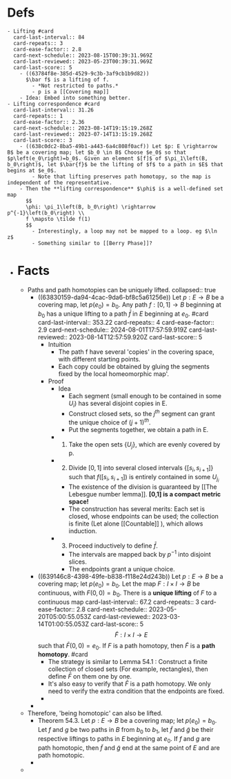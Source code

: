 # Defs
	- Lifting #card
	  card-last-interval:: 84
	  card-repeats:: 3
	  card-ease-factor:: 2.8
	  card-next-schedule:: 2023-08-15T00:39:31.969Z
	  card-last-reviewed:: 2023-05-23T00:39:31.969Z
	  card-last-score:: 5
		- ((63784f8e-385d-4529-9c3b-3af9cb1b9d82))
		  $\bar f$ is a lifting of f.
			- *Not restricted to paths.*
			- p is a [[Covering map]]
		- Idea: Embed into something better.
	- Lifting correspondence #card
	  card-last-interval:: 31.26
	  card-repeats:: 1
	  card-ease-factor:: 2.36
	  card-next-schedule:: 2023-08-14T19:15:19.268Z
	  card-last-reviewed:: 2023-07-14T13:15:19.268Z
	  card-last-score:: 3
		- ((638c0dc2-8ba5-49b1-a443-6a4c808f0acf)) Let $p: E \rightarrow B$ be a covering map; let $b_0 \in B$ Choose $e_0$ so that $p\left(e_0\right)=b_0$. Given an element $[f]$ of $\pi_1\left(B, b_0\right)$, let $\bar{f}$ be the lifting of $f$ to a path in $E$ that begins at $e_0$.
			- Note that lifting preserves path homotopy, so the map is independent of the representative.
		- Then the **lifting correspondence** $\phi$ is a well-defined set map
		  $$
		  \phi: \pi_1\left(B, b_0\right) \rightarrow p^{-1}\left(b_0\right) \\
		  f \mapsto \tilde f(1)
		  $$
			- Interestingly, a loop may not be mapped to a loop. eg $\ln z$
			- Something similar to [[Berry Phase]]?
- # Facts
	- Paths and path homotopies can be uniquely lifted.
	  collapsed:: true
		- ((63830159-da94-4cac-9da6-bf8c5a61256e)) Let $p: E \rightarrow B$ be a covering map, let $p\left(e_0\right)=b_0$. Any path $f: [0,1] \rightarrow B$ beginning at $b_0$ has a unique lifting to a path $\bar{f}$ in $E$ beginning at $e_0$. #card
		  card-last-interval:: 353.22
		  card-repeats:: 4
		  card-ease-factor:: 2.9
		  card-next-schedule:: 2024-08-01T17:57:59.919Z
		  card-last-reviewed:: 2023-08-14T12:57:59.920Z
		  card-last-score:: 5
			- Intuition
				- The path f have several 'copies' in the covering space, with different starting points.
				- Each copy could be obtained by gluing the segments fixed by the local homeomorphic map'.
			- Proof
				- Idea
					- Each segment (small enough to be contained in some $U_i$) has several disjoint copies in E.
					- Construct closed sets, so the $j^{th}$ segment can grant the unique choice of $(j+1)^{th}$.
					- Put the segments together, we obtain a path in E.
				- 1. Take the open sets $\{U_j\}$, which are evenly covered by p.
				- 2. Divide $[0,1]$ into several closed intervals $\{[s_i,s_{i+1}]\}$ such that $f([s_i,s_{i+1}])$ is entirely contained in some $U_{j_i}$
					- The existence of the division is guaranteed by [[The Lebesgue number lemma]]. **[0,1] is a compact metric space!**
					- The construction has several merits: Each set is closed, whose endpoints can be used; the collection is finite (Let alone [[Countable]] ), which allows induction.
				- 3. Proceed inductively to define $\bar f$.
					- The intervals are mapped back by $p^{-1}$ into disjoint slices.
					- The endpoints grant a unique choice.
		- ((639146c8-4398-49fe-b838-f118e24d243b)) Let $p: E \rightarrow B$ be a covering map; let $p\left(e_0\right)=b_0$. Let the map $F: I \times I \rightarrow B$ be continuous, with $F(0,0)=b_0$. There is a **unique lifting** of $F$ to a continuous map
		  card-last-interval:: 67.2
		  card-repeats:: 3
		  card-ease-factor:: 2.8
		  card-next-schedule:: 2023-05-20T05:00:55.053Z
		  card-last-reviewed:: 2023-03-14T01:00:55.053Z
		  card-last-score:: 5
		  $$
		  \tilde{F}: I \times I \rightarrow E
		  $$
		  such that $\bar{F}(0,0)=e_0$. If $F$ is a path homotopy, then $\tilde{F}$ is a **path homotopy**. #card
			- The strategy is similar to Lemma 54.1 : Construct a finite collection of closed sets (For example, rectangles), then define $\bar F$ on them one by one.
			- It's also easy to verify that $\bar F$ is a path homotopy. We only need to verify the extra condition that the endpoints are fixed.
			-
		-
	- Therefore, 'being homotopic' can also be lifted.
		- Theorem 54.3. Let $p : E \rightarrow B$ be a covering map; let $p\left(e_0\right)=b_0$. Let $f$ and $g$ be two paths in $B$ from $b_0$ to $b_1$, let $\tilde{f}$ and $\tilde{g}$ be their respective liftings to paths in $E$ beginning at $e_0$. If $f$ and $g$ are path homotopic, then $\tilde{f}$ and $\tilde{g}$ end at the same point of $E$ and are path homotopic.
		-
	-